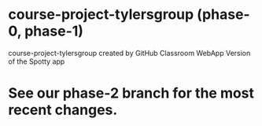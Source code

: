 # course-project-tylersgroup (phase-0, phase-1)
course-project-tylersgroup created by GitHub Classroom
WebApp Version of the Spotty app 
# See our phase-2 branch for the most recent changes. 
